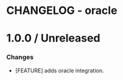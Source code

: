 # CHANGELOG - oracle

1.0.0 / Unreleased
==================

### Changes

* [FEATURE] adds oracle integration.
